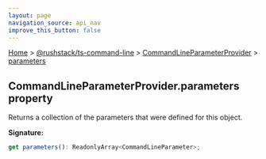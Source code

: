 ```yaml
---
layout: page
navigation_source: api_nav
improve_this_button: false
---
```



[Home](./index.md) &gt; [@rushstack/ts-command-line](./ts-command-line.md) &gt; [CommandLineParameterProvider](./ts-command-line.commandlineparameterprovider.md) &gt; [parameters](./ts-command-line.commandlineparameterprovider.parameters.md)

## CommandLineParameterProvider.parameters property

Returns a collection of the parameters that were defined for this object.

<b>Signature:</b>

```typescript
get parameters(): ReadonlyArray<CommandLineParameter>;
```
